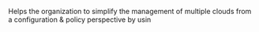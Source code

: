 Helps the organization to simplify the management of multiple clouds from a configuration & policy perspective by usin